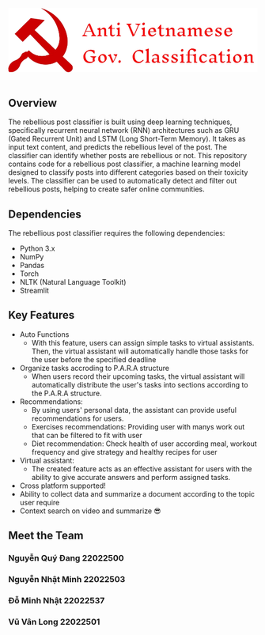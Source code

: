 ![screenshot](./demo/resource/logo3.png)
<br></br>

## Overview
The rebellious post classifier is built using deep learning techniques, specifically recurrent neural network (RNN) architectures such as GRU (Gated Recurrent Unit) and LSTM (Long Short-Term Memory). It takes as input text content, and predicts the rebellious level of the post. The classifier can identify whether posts are rebellious or not.
This repository contains code for a rebellious post classifier, a machine learning model designed to classify posts into different categories based on their toxicity levels. The classifier can be used to automatically detect and filter out rebellious posts, helping to create safer online communities.


## Dependencies
The rebellious post classifier requires the following dependencies:
- Python 3.x
- NumPy
- Pandas
- Torch
- NLTK (Natural Language Toolkit)
- Streamlit

## Key Features
* Auto Functions
  - With this feature, users can assign simple tasks to virtual assistants. Then, the virtual assistant will automatically handle those tasks for the user before the specified deadline
* Organize tasks accroding to P.A.R.A structure
  - When users record their upcoming tasks, the virtual assistant will automatically distribute the user's tasks into sections according to the P.A.R.A structure.
* Recommendations:
  - By using users' personal data, the assistant can provide useful recommendations for users.
  - Exercises recommendations: Providing user with manys work out that can be filtered to fit with user
  - Diet recommendation: Check health of user according meal, workout frequency and give strategy and healthy recipes for user  
* Virtual assistant: 
  - The created feature acts as an effective assistant for users with the ability to give accurate answers and perform assigned tasks.
* Cross platform supported!
* Ability to collect data and summarize a document according to the topic user require
* Context search on video and summarize 😎

## Meet the Team

### Nguyễn Quý Đang 22022500

### Nguyễn Nhật Minh 22022503

### Đỗ Minh Nhật 22022537

### Vũ Vân Long 22022501
